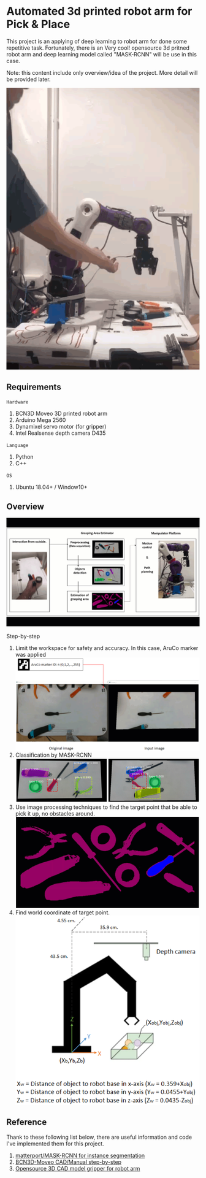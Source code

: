 # Automated 3d printed robot arm for Pick & Place
This project is an applying of deep learning to robot arm for done some repetitive task. Fortunately, there is an Very cool! opensource 3d pritned robot arm and deep learning model called "MASK-RCNN" will be use in this case.

Note: this content include only overview/idea of the project. More detail will be provided later.

![RobotArm1](./robot1.gif)

## Requirements
`Hardware`
1. BCN3D Moveo 3D printed robot arm
2. Arduino Mega 2560
3. Dynamixel servo motor (for gripper)
4. Intel Realsense depth camera D435

`Language`
1. Python
2. C++

`OS`
1. Ubuntu 18.04+ / Window10+

## Overview
![RobotArm1](./robot2.gif)

Step-by-step
1. Limit the workspace for safety and accuracy. In this case, AruCo marker was applied
![RobotArm2](./img1.png)
2. Classification by MASK-RCNN
![RobotArm3](./img2.png)
3. Use image processing techniques to find the target point that be able to pick it up, no obstacles around.
![RobotArm4](./img3.gif)
3. Find world coordinate of target point.
![RobotArm5](./img3.png)

## Reference
Thank to these following list below, there are useful information and code I've implemented them for this project.
1. [matterport/MASK-RCNN for instance segmentation](https://github.com/matterport/Mask_RCNN)
2. [BCN3D-Moveo CAD/Manual step-by-step](https://github.com/BCN3D/BCN3D-Moveo)
3. [Opensource 3D CAD model gripper for robot arm](https://grabcad.com/library?page=2&time=all_time&sort=most_downloaded&tags=gripper)
